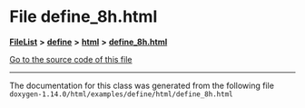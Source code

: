 

# File define\_8h.html



[**FileList**](files.md) **>** [**define**](dir_5a5e8cab2ae55343569aa20f5a2be39f.md) **>** [**html**](dir_1f506df48c9fc49f41e676e7efe7225b.md) **>** [**define\_8h.html**](define__8h_8html.md)

[Go to the source code of this file](define__8h_8html_source.md)





































































------------------------------
The documentation for this class was generated from the following file `doxygen-1.14.0/html/examples/define/html/define_8h.html`

